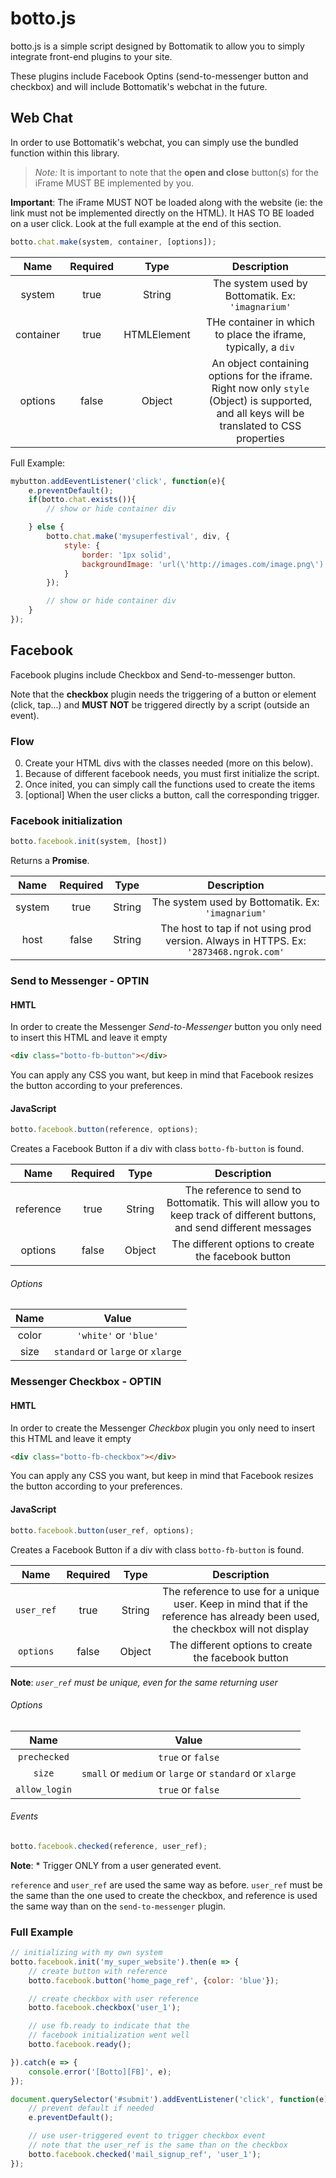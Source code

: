 # botto.js
botto.js is a simple script designed by Bottomatik to allow you to simply 
integrate front-end plugins to your site.

These plugins include Facebook Optins (send-to-messenger button and checkbox) and will include 
Bottomatik's webchat in the future.

## Web Chat
In order to use Bottomatik's webchat, you can simply use the bundled function within this library.

> _*Note:*_ It is important to note that the **open and close** button(s) for the iFrame MUST BE implemented
by you.

**Important**: The iFrame MUST NOT be loaded along with the website (ie: the link must not be implemented
directly on the HTML). It HAS TO BE loaded on a user click. Look at the full example at the end of this section.
```javascript
botto.chat.make(system, container, [options]);
```

| Name | Required | Type | Description |
|:----:|:--------:|:----:|:-----------:|
| system| true | String | The system used by Bottomatik. Ex: `'imagnarium'` |
| container | true | HTMLElement | THe container in which to place the iframe, typically, a `div` |
| options | false | Object | An object containing options for the iframe. Right now only `style` (Object) is supported, and all keys will be translated to CSS properties |

Full Example:
```javascript
mybutton.addEeventListener('click', function(e){
	e.preventDefault();
	if(botto.chat.exists()){
		// show or hide container div

	} else {
		botto.chat.make('mysuperfestival', div, {
			style: {
				border: '1px solid',
				backgroundImage: 'url(\'http://images.com/image.png\')'
			}
		});

		// show or hide container div
	}
});
```

## Facebook

Facebook plugins include Checkbox and Send-to-messenger button.

Note that the **checkbox** plugin needs the triggering of a button or element (click, tap...) and **MUST NOT**
be triggered directly by a script (outside an event).

### Flow
0) Create your HTML divs with the classes needed (more on this below).
1) Because of different facebook needs, you must first initialize the script.
2) Once inited, you can simply call the functions used to create the items
3) [optional] When the user clicks a button, call the corresponding trigger.

### Facebook initialization
```javascript
botto.facebook.init(system, [host])
```
Returns a **Promise**.

| Name | Required | Type | Description |
|:----:|:--------:|:----:|:-----------:|
| system| true | String | The system used by Bottomatik. Ex: `'imagnarium'` |
| host | false | String | The host to tap if not using prod version. Always in HTTPS. Ex: `'2873468.ngrok.com'` |

### Send to Messenger - OPTIN

#### HMTL
In order to create the Messenger *Send-to-Messenger* button you only need to insert this HTML and leave it empty
```html
<div class="botto-fb-button"></div>
```

You can apply any CSS you want, but keep in mind that Facebook resizes the button according to your preferences.



#### JavaScript
```javascript
botto.facebook.button(reference, options);
```
Creates a Facebook Button if a div with class `botto-fb-button` is found.

| Name | Required | Type | Description |
|:----:|:--------:|:----:|:-----------:|
| reference| true | String | The reference to send to Bottomatik. This will allow you to keep track of different buttons, and send different messages|
| options | false | Object | The different options to create the facebook button |

###### Options
| Name | Value |
|:----:|:--------:|
| color| `'white'` or `'blue'`|
| size | `standard` or `large` or `xlarge`|

### Messenger Checkbox - OPTIN

#### HMTL
In order to create the Messenger *Checkbox* plugin you only need to insert this HTML and leave it empty
```html
<div class="botto-fb-checkbox"></div>
```

You can apply any CSS you want, but keep in mind that Facebook resizes the button according to your preferences.



#### JavaScript
```javascript
botto.facebook.button(user_ref, options);
```
Creates a Facebook Button if a div with class `botto-fb-button` is found.

| Name | Required | Type | Description |
|:----:|:--------:|:----:|:-----------:|
| `user_ref`| true | String | The reference to use for a unique user. Keep in mind that if the reference has already been used, the checkbox will not display|
| `options` | false | Object | The different options to create the facebook button |

**Note**: *`user_ref` must be unique, even for the same returning user*

###### Options
| Name | Value |
|:----:|:--------:|
| `prechecked`| `true` or `false`|
| `size` | `small` or `medium` or `large` or `standard` or `xlarge`|
| `allow_login` | `true` or `false`|

###### Events

```javascript
botto.facebook.checked(reference, user_ref);
```

**Note**: * Trigger ONLY from a user generated event.

`reference` and `user_ref` are used the same way as before. `user_ref` must be the same than the one used to create the checkbox, and reference 
is used the same way than on the `send-to-messenger` plugin.

### Full Example
```javascript
// initializing with my own system
botto.facebook.init('my_super_website').then(e => {
	// create button with reference
    botto.facebook.button('home_page_ref', {color: 'blue'});

    // create checkbox with user reference
    botto.facebook.checkbox('user_1');

    // use fb.ready to indicate that the 
    // facebook initialization went well
	botto.facebook.ready();

}).catch(e => {
    console.error('[Botto][FB]', e);
});

document.querySelector('#submit').addEventListener('click', function(e){
	// prevent default if needed
	e.preventDefault();

	// use user-triggered event to trigger checkbox event
	// note that the user_ref is the same than on the checkbox
	botto.facebook.checked('mail_signup_ref', 'user_1');
});
```